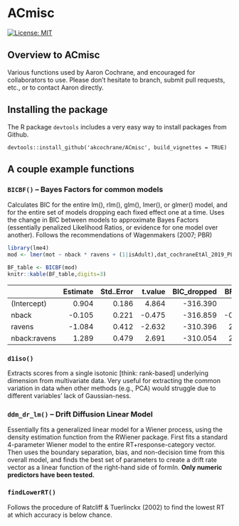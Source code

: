 <!-- README.md is generated from README.Rmd. Please edit that file -->

# ACmisc

[![License:
MIT](https://img.shields.io/badge/License-MIT-yellow.svg)](https://opensource.org/licenses/MIT)

## Overview to ACmisc

Various functions used by Aaron Cochrane, and encouraged for
collaborators to use. Please don’t hesitate to branch, submit pull
requests, etc., or to contact Aaron directly.

## Installing the package

The R package `devtools` includes a very easy way to install packages
from Github.

    devtools::install_github('akcochrane/ACmisc', build_vignettes = TRUE)

## A couple example functions

### `BICBF()` – Bayes Factors for common models

Calculates BIC for the entire lm(), rlm(), glm(), lmer(), or glmer()
model, and for the entire set of models dropping each fixed effect one
at a time. Uses the change in BIC between models to approximate Bayes
Factors (essentially penalized Likelihood Ratios, or evidence for one
model over another). Follows the recommendations of Wagenmakers (2007;
PBR)

``` r
library(lme4)
mod <- lmer(mot ~ nback * ravens + (1|isAdult),dat_cochraneEtAl_2019_PLOSOne)

BF_table <- BICBF(mod)
knitr::kable(BF_table,digits=3)
```

|              | Estimate | Std..Error | t.value | BIC_dropped | BFlog3 |
|:-------------|---------:|-----------:|--------:|------------:|-------:|
| (Intercept)  |    0.904 |      0.186 |   4.864 |    -316.390 |     NA |
| nback        |   -0.105 |      0.221 |  -0.475 |    -316.859 | -0.213 |
| ravens       |   -1.084 |      0.412 |  -2.632 |    -310.396 |  2.728 |
| nback:ravens |    1.289 |      0.479 |   2.691 |    -310.054 |  2.884 |

### `d1iso()`

Extracts scores from a single isotonic \[think: rank-based\] underlying
dimension from multivariate data. Very useful for extracting the common
variation in data when other methods (e.g., PCA) would struggle due to
different variables’ lack of Gaussian-ness.

### `ddm_dr_lm()` – Drift Diffusion Linear Model

Essentially fits a generalized linear model for a Wiener process, using
the density estimation function from the RWiener package. First fits a
standard 4-parameter Wiener model to the entire RT+response-category
vector. Then uses the boundary separation, bias, and non-decision time
from this overall model, and finds the best set of parameters to create
a drift rate vector as a linear function of the right-hand side of
formIn. **Only numeric predictors have been tested.**

### `findLowerRT()`

Follows the procedure of Ratcliff & Tuerlinckx (2002) to find the lowest
RT at which accuracy is below chance.
